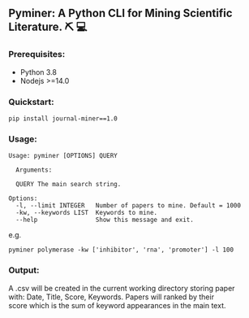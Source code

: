 ## Pyminer: A Python CLI for Mining Scientific Literature. ⛏ 💻

### Prerequisites:
- Python 3.8
- Nodejs >=14.0

### Quickstart:
```
pip install journal-miner==1.0
```
### Usage:
```
Usage: pyminer [OPTIONS] QUERY

  Arguments:

  QUERY The main search string.

Options:
  -l, --limit INTEGER   Number of papers to mine. Default = 1000
  -kw, --keywords LIST  Keywords to mine.
  --help                Show this message and exit.
```
e.g.
```
pyminer polymerase -kw ['inhibitor', 'rna', 'promoter'] -l 100
```
### Output:
A .csv will be created in the current working directory storing paper  
with: Date, Title, Score, Keywords. Papers will ranked by their  
score which is the sum of keyword appearances in the main text.

